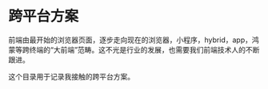# 跨平台方案

前端由最开始的浏览器页面，逐步走向现在的浏览器，小程序，hybrid，app，鸿蒙等跨终端的“大前端”范畴。这不光是行业的发展，也需要我们前端技术人的不断跟进。

这个目录用于记录我接触的跨平台方案。